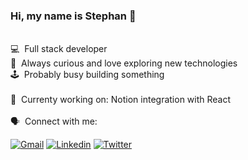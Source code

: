 ### Hi, my name is Stephan 👋
<br>
💻  &nbsp;Full stack developer<br>
📡  &nbsp;Always curious and love exploring new technologies<br>
🕹️  &nbsp;Probably busy building something<br>
<br>
💾 &nbsp;Currenty working on:
Notion integration with React
<br>

<br>
🗣️ &nbsp;Connect with me:

[![Gmail](https://img.shields.io/badge/Gmail-D14836?style=for-the-badge&logo=gmail&logoColor=white)](mailto:sgriesel@gmail.com)
[![Linkedin](https://img.shields.io/badge/LinkedIn-0077B5?style=for-the-badge&logo=linkedin&logoColor=white)](https://www.linkedin.com/in/stephangriesel/)
[![Twitter](https://img.shields.io/badge/Twitter-1DA1F2?style=for-the-badge&logo=twitter&logoColor=white)](https://twitter.com/stevegriesel/)


